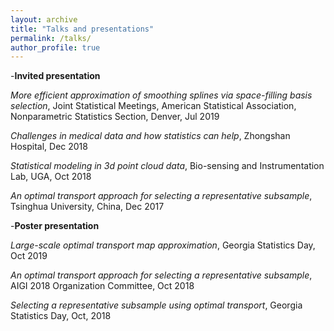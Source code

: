 ```yaml
---
layout: archive
title: "Talks and presentations"
permalink: /talks/
author_profile: true
---
```


-**Invited presentation**

*More efficient approximation of smoothing splines via space-filling basis selection*, Joint Statistical Meetings, American Statistical Association, Nonparametric Statistics Section, Denver, Jul 2019

*Challenges in medical data and how statistics can help*, Zhongshan Hospital, Dec 2018

*Statistical modeling in 3d point cloud data*, Bio-sensing and Instrumentation Lab, UGA, Oct 2018

*An optimal transport approach for selecting a representative subsample*, Tsinghua University, China, Dec 2017

-**Poster presentation**

*Large-scale optimal transport map approximation*, Georgia Statistics Day, Oct 2019

*An optimal transport approach for selecting a representative subsample*, AIGI 2018 Organization Committee, Oct 2018

*Selecting a representative subsample using optimal transport*, Georgia Statistics Day, Oct, 2018
